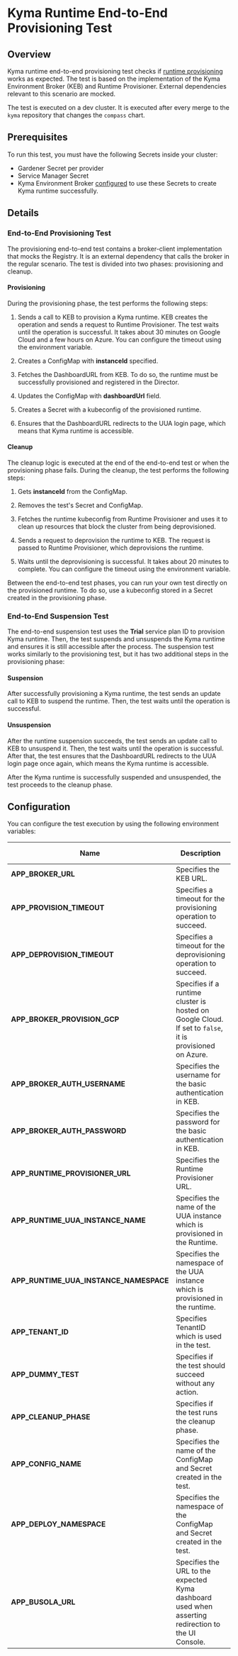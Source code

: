 # Kyma Runtime End-to-End Provisioning Test

## Overview

Kyma runtime end-to-end provisioning test checks if [runtime provisioning](https://github.com/kyma-project/kyma-environment-broker/blob/main/docs/user/01-10-architecture.md) works as expected. The test is based on the implementation of the Kyma Environment Broker (KEB) and Runtime Provisioner. External dependencies relevant to this scenario are mocked.

The test is executed on a dev cluster. It is executed after every merge to the `kyma` repository that changes the `compass` chart.

## Prerequisites

To run this test, you must have the following Secrets inside your cluster:
- Gardener Secret per provider
- Service Manager Secret
- Kyma Environment Broker [configured](https://github.com/kyma-project/kyma-environment-broker/tree/main#configuration) to use these Secrets to create Kyma runtime successfully.

## Details

### End-to-End Provisioning Test
The provisioning end-to-end test contains a broker-client implementation that mocks the Registry. It is an external dependency that calls the broker in the regular scenario. The test is divided into two phases: provisioning and cleanup.

#### Provisioning

During the provisioning phase, the test performs the following steps:

1. Sends a call to KEB to provision a Kyma runtime. KEB creates the operation and sends a request to Runtime Provisioner. The test waits until the operation is successful. It takes about 30 minutes on Google Cloud and a few hours on Azure. You can configure the timeout using the environment variable.

2. Creates a ConfigMap with **instanceId** specified.

3. Fetches the DashboardURL from KEB. To do so, the runtime must be successfully provisioned and registered in the Director.

4. Updates the ConfigMap with **dashboardUrl** field.

5. Creates a Secret with a kubeconfig of the provisioned runtime.

6. Ensures that the DashboardURL redirects to the UUA login page, which means that Kyma runtime is accessible.

#### Cleanup

The cleanup logic is executed at the end of the end-to-end test or when the provisioning phase fails. During the cleanup, the test performs the following steps:

1. Gets **instanceId** from the ConfigMap.

2. Removes the test's Secret and ConfigMap.

3. Fetches the runtime kubeconfig from Runtime Provisioner and uses it to clean up resources that block the cluster from being deprovisioned.

4. Sends a request to deprovision the runtime to KEB. The request is passed to Runtime Provisioner, which deprovisions the runtime.

5. Waits until the deprovisioning is successful. It takes about 20 minutes to complete. You can configure the timeout using the environment variable.

Between the end-to-end test phases, you can run your own test directly on the provisioned runtime. To do so, use a kubeconfig stored in a Secret created in the provisioning phase.

### End-to-End Suspension Test

The end-to-end suspension test uses the **Trial** service plan ID to provision Kyma runtime. Then, the test suspends and unsuspends the Kyma runtime and ensures it is still accessible after the process. The suspension test works similarly to the provisioning test, but it has two additional steps in the provisioning phase:

#### Suspension

After successfully provisioning a Kyma runtime, the test sends an update call to KEB to suspend the runtime. Then, the test waits until the operation is successful.


#### Unsuspension

   After the runtime suspension succeeds, the test sends an update call to KEB to unsuspend it. Then, the test waits until the operation is successful. After that, the test ensures that the DashboardURL redirects to the UUA login page once again, which means the Kyma runtime is accessible.

After the Kyma runtime is successfully suspended and unsuspended, the test proceeds to the cleanup phase.

## Configuration

You can configure the test execution by using the following environment variables:

| Name | Description | Default value |
|-----|---------|:--------:|
| **APP_BROKER_URL** | Specifies the KEB URL. | None |
| **APP_PROVISION_TIMEOUT** | Specifies a timeout for the provisioning operation to succeed. | `3h` |
| **APP_DEPROVISION_TIMEOUT** | Specifies a timeout for the deprovisioning operation to succeed. | `1h` |
| **APP_BROKER_PROVISION_GCP** | Specifies if a runtime cluster is hosted on Google Cloud. If set to `false`, it is provisioned on Azure. | `true` |
| **APP_BROKER_AUTH_USERNAME** | Specifies the username for the basic authentication in KEB. | `broker` |
| **APP_BROKER_AUTH_PASSWORD** | Specifies the password for the basic authentication in KEB. | None |
| **APP_RUNTIME_PROVISIONER_URL** | Specifies the Runtime Provisioner URL. | None |
| **APP_RUNTIME_UUA_INSTANCE_NAME** | Specifies the name of the UUA instance which is provisioned in the Runtime. | `uua-issuer` |
| **APP_RUNTIME_UUA_INSTANCE_NAMESPACE** | Specifies the namespace of the UUA instance which is provisioned in the runtime. | `kyma-system` |
| **APP_TENANT_ID** | Specifies TenantID which is used in the test. | None |
| **APP_DUMMY_TEST** | Specifies if the test should succeed without any action. | `false` |
| **APP_CLEANUP_PHASE** | Specifies if the test runs the cleanup phase. | `false` |
| **APP_CONFIG_NAME** | Specifies the name of the ConfigMap and Secret created in the test. | `e2e-runtime-config` |
| **APP_DEPLOY_NAMESPACE** | Specifies the namespace of the ConfigMap and Secret created in the test. | `kcp-system` |
| **APP_BUSOLA_URL** | Specifies the URL to the expected Kyma dashboard used when asserting redirection to the UI Console.  | `kcp-system` |
